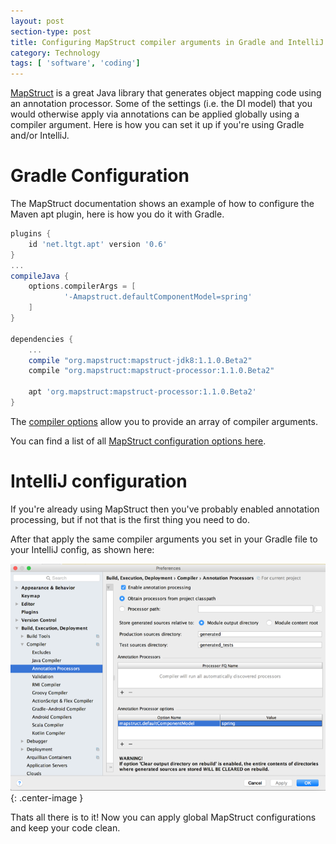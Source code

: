 ```yaml
---
layout: post
section-type: post
title: Configuring MapStruct compiler arguments in Gradle and IntelliJ
category: Technology
tags: [ 'software', 'coding']
---
```


[MapStruct](http://mapstruct.org/) is a great Java library that generates object mapping code using an annotation processor.  Some of the settings (i.e. the DI model) that you would otherwise apply via annotations can be applied globally using a compiler argument.  Here is how you can set it up if you're using Gradle and/or IntelliJ.

# Gradle Configuration

The MapStruct documentation shows an example of how to configure the Maven apt plugin, here is how you do it with Gradle.

```groovy
plugins {
    id 'net.ltgt.apt' version '0.6'
}
...
compileJava {
    options.compilerArgs = [
            '-Amapstruct.defaultComponentModel=spring'
    ]
}

dependencies {
    ...
    compile "org.mapstruct:mapstruct-jdk8:1.1.0.Beta2"
    compile "org.mapstruct:mapstruct-processor:1.1.0.Beta2"

    apt 'org.mapstruct:mapstruct-processor:1.1.0.Beta2'
}
```

The [compiler options](https://docs.gradle.org/current/dsl/org.gradle.api.tasks.compile.CompileOptions.html#org.gradle.api.tasks.compile.CompileOptions:compilerArgs) allow you to provide an array of compiler arguments.

You can find a list of all [MapStruct configuration options here](
http://mapstruct.org/documentation/1.1/reference/html/index.html#configuration-options).

# IntelliJ configuration

If you're already using MapStruct then you've probably enabled annotation processing, but if not that is the first thing you need to do.

After that apply the same compiler arguments you set in your Gradle file to your IntelliJ config, as shown here:

![IntelliJ Annotation Compiler Settings](/img/intellij/apt-intellij-compiler.png){: .center-image }

Thats all there is to it! Now you can apply global MapStruct configurations and keep your code clean.
